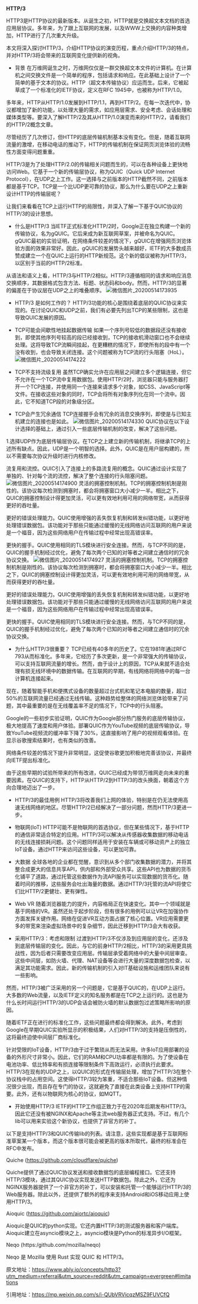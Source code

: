 **HTTP/3**

HTTP3是HTTP协议的最新版本。从诞生之初，HTTP就是交换超文本文档的首选应用层协议。多年来，为了跟上互联网的发展，以及WWW上交换的内容种类增加，HTTP进行了几次重大升级。

本文将深入探讨HTTP/3，介绍HTTP协议的演变历程，重点介绍HTTP/3的特点，并对HTTP/3将会带来的互联网变化提供新的视角。

- 背景
在万维网诞生之时，万维网仅仅是一群交换超文本文件的计算机。在计算机之间交换文件是一个简单的程序，包括请求和响应。在此基础上设计了一个简单的基于文本的协议。HTTP（超文本传输协议）应运而生。后来，它被起草成了一个标准化的IETF协议，定义在RFC 1945中，也被称为HTTP/1.0。

多年来，HTTP从HTTP/1.0发展到HTTP/1.1，再到HTTP/2。在每一次迭代中，协议都增加了新的功能，以处理大量的需求，如应用层需求、安全考虑、会话处理和媒体类型等。要深入了解HTTP/2及其从HTTP/1.0演变而来的HTTP/2，请看我们的HTTP/2概念文章。

尽管经历了几次修订，但HTTP的底层传输机制基本没有变化。但是，随着互联网流量的激增，在移动电话的推动下，HTTP的传输机制在保证网页浏览体验的流畅性方面变得问题重重。

HTTP/3是为了处理HTTP/2.0的传输相关问题而生的，可以在各种设备上更快地访问Web。它基于一个新的传输层协议，称为QUIC（Quick UDP Internet Protocol），在UDP之上工作。这一选择与之前版本的HTTP截然不同，之前版本都是基于TCP。TCP是一个比UDP更可靠的协议，那么为什么要在UDP之上重新设计HTTP的传输层呢？

让我们来看看在TCP上运行HTTP的局限性，并深入了解一下基于QUIC协议的HTTP/3的设计思想。

- 什么是HTTP/3
当IETF正式标准化HTTP/2时，Google正在独立构建一个新的传输协议，名为gQUIC。它后来成为新互联网草案，并被命名为QUIC。gQUIC最初的实验证明，在网络条件较差的情况下，gQUIC在增强网页浏览体验方面的效果非常好。因此，gQUIC的发展势头越来越好，IETF的大多数成员赞成建立一个在QUIC上运行的HTTP新规范。这个新的倡议被称为HTTP/3，以区别于当前的HTTP/2标准。

从语法和语义上看，HTTP/3与HTTP/2相似。HTTP/3遵循相同的请求和响应消息交换顺序，其数据格式包含方法、标题、状态码和body。然而，HTTP/3的显著的偏差在于协议层在UDP之上的堆叠顺序。
![微信图片_20200514173935](https://user-images.githubusercontent.com/63285847/81919179-14248b00-960a-11ea-9370-389aab201140.png)

- HTTP/3 是如何工作的？
HTTP/3功能的核心是围绕着底层的QUIC协议来实现的。在讨论QUIC和UDP之前，我们有必要先列出TCP的某些限制，这也是导致QUIC发展的原因。

- TCP可能会间歇性地挂起数据传输
如果一个序列号较低的数据段还没有接收到，即使其他序列号较高的段已经接收到，TCP的接收机滑动窗口也不会继续处理。这将导致TCP流瞬间挂起，在更糟糕的情况下，即使所有的段中有一个没有收到，也会导致关闭连接。这个问题被称为TCP流的行头阻塞（HoL）。
![微信图片_20200514174222](https://user-images.githubusercontent.com/63285847/81919326-49c97400-960a-11ea-94da-1c439b1da41e.png)

- TCP不支持流级复用
虽然TCP确实允许在应用层之间建立多个逻辑连接，但它不允许在一个TCP流中复用数据包。使用HTTP/2时，浏览器只能与服务器打开一个TCP连接，并使用同一个连接来请求多个对象，如CSS、JavaScript等文件。在接收这些对象的同时，TCP会将所有对象序列化在同一个流中。因此，它不知道TCP段的对象级分区。

- TCP会产生冗余通信
TCP连接握手会有冗余的消息交换序列，即使是与已知主机建立的连接也是如此。
![微信图片_20200514174330](https://user-images.githubusercontent.com/63285847/81919440-71204100-960a-11ea-8c3e-95f446acc0a0.png)
QUIC协议在以下设计选择的基础上，通过引入一些底层传输机制的改变，解决了这些问题。

1.选择UDP作为底层传输层协议。在TCP之上建立新的传输机制，将继承TCP的上述所有缺点。因此，UDP是一个明智的选择。此外，QUIC是在用户层构建的，所以不需要每次协议升级时进行内核修改。

流复用和流控。QUIC引入了连接上的多路流复用的概念。QUIC通过设计实现了单独的、针对每个流的流控，解决了整个连接的行头阻塞问题。
![微信图片_20200514174900](https://user-images.githubusercontent.com/63285847/81920050-379c0580-960b-11ea-93d0-8ff4e6534703.jpg)
灵活的拥塞控制机制。TCP的拥塞控制机制是刚性的。该协议每次检测到拥塞时，都会将拥塞窗口大小减少一半。相比之下，QUIC的拥塞控制设计得更加灵活，可以更有效地利用可用的网络带宽，从而获得更好的吞吐量。

更好的错误处理能力。QUIC使用增强的丢失恢复机制和转发纠错功能，以更好地处理错误数据包。该功能对于那些只能通过缓慢的无线网络访问互联网的用户来说是一个福音，因为这些网络用户在传输过程中经常出现高错误率。

更快的握手。QUIC使用相同的TLS模块进行安全连接。然而，与TCP不同的是，QUIC的握手机制经过优化，避免了每次两个已知的对等者之间建立通信时的冗余协议交换。
![微信图片_20200514174927](https://user-images.githubusercontent.com/63285847/81920090-484c7b80-960b-11ea-9016-ae34256368fd.gif)
灵活的拥塞控制机制。TCP的拥塞控制机制是刚性的。该协议每次检测到拥塞时，都会将拥塞窗口大小减少一半。相比之下，QUIC的拥塞控制设计得更加灵活，可以更有效地利用可用的网络带宽，从而获得更好的吞吐量。

更好的错误处理能力。QUIC使用增强的丢失恢复机制和转发纠错功能，以更好地处理错误数据包。该功能对于那些只能通过缓慢的无线网络访问互联网的用户来说是一个福音，因为这些网络用户在传输过程中经常出现高错误率。

更快的握手。QUIC使用相同的TLS模块进行安全连接。然而，与TCP不同的是，QUIC的握手机制经过优化，避免了每次两个已知的对等者之间建立通信时的冗余协议交换。

- 为什么HTTP/3很重要？
TCP已经有40多年的历史了。它在1981年通过RFC 793从而标准化。多年来，它经历了多次更新，是一个非常强大的传输协议，可以支持互联网流量的增长。然而，由于设计上的原因，TCP从来就不适合处理有损无线环境中的数据传输。在互联网的早期，有线网络将网络中的每一台计算机连接起来。

现在，随着智能手机和便携式设备的数量超过台式机和笔记本电脑的数量，超过50%的互联网流量已经通过无线传输。这种趋势给整体的网络浏览体验带来了问题，其中最重要的是在无线覆盖率不足的情况下，TCP中的行头阻塞。

Google的一些初步实验证明，QUIC作为Google部分热门服务的底层传输协议，极大地提高了速度和用户体验。部署QUIC作为YouTube视频的底层传输协议，导致YouTube视频流的缓冲率下降了30%，这直接影响了用户的视频观看体验。在显示谷歌搜索结果时，也有类似的改善。

网络条件较差的情况下提升非常明显，这促使谷歌更加积极地完善该协议，并最终向IETF提出标准化。

由于这些早期的试验所带来的所有改进，QUIC已经成为带领万维网走向未来的重要因素。在QUIC的支持下，HTTP从HTTP/2到HTTP/3的改头换面，朝着这个方向合理地迈出了一步。

- HTTP/3的最佳用例
HTTP/3将改善我们上网的体验，特别是在仍无法使用高速无线网络的地区。尽管HTTP/2已经解决了一部分问题，然而HTTP/3更进一步。

- 物联网(IoT)
HTTP可能不是物联网的首选协议，但在某些情况下，基于HTTP的通信非常适合特定的应用。HTTP/3可以解决从传感器收集数据的移动电话的无线连接损耗问题。这个问题同样适用于安装在车辆或可移动资产上的独立IoT设备。通过HTTP来访问这些设备，可以更加可靠。

- 大数据
全球各地的企业都在觉醒，意识到从多个部门收集数据的潜力，并将其整合成更大的信息共享API，供内部和外部受众共享。这些API也为数据的货币化铺平了道路，通过托管这些数据作为流API服务可以实现数据的货币化。随着时间的推移，这些服务会吐出海量的数据。通过HTTP/3托管的流API将使它们比HTTP/2更健壮、更有弹性。

- Web VR
随着浏览器能力的提升，内容格局正在快速变化。其中一个领域就是基于网络的VR。虽然还处于起步阶段，但有很多的用例可以让VR在加强协作方面发挥关键作用。网络在促进VR互动方面占据了核心位置。VR应用需要更多的带宽来渲染虚拟场景中的复杂细节，因此迁移到HTTP/3会大有收获。

- 采用HTTP/3：考虑和限制
过渡到HTTP/3不仅涉及到应用层的变化，还涉及到底层传输层的变化。因此，与它的前身HTTP/2相比，HTTP/3的采用更具挑战性，因为后者只需要改变应用层。传输层承受着网络中的大量中间层审查。这些中间层，如防火墙、代理、NAT设备等会进行大量的深度数据包检查，以满足其功能需求。因此，新的传输机制的引入对IT基础设施和运维团队来说有一些影响。

然而，HTTP/3被广泛采用的另一个问题是，它是基于QUIC的，在UDP上运行。大多数的Web流量，以及IETF定义的知名服务都是在TCP之上运行的。这也是为什么长时间运行HTTP/3的UDP会话会被防火墙的默认数据包过滤策略所影响的原因。

随着IETF正在进行的标准化工作，这些问题最终都会得到解决。此外，考虑到Google在早期QUIC实验所显示的积极结果，人们对HTTP/3的支持是压倒性的，这将最终迫使中间层厂商标准化。

针对受限的IoT设备，HTTP/3由于过于繁琐从而无法采用。许多IoT应用部署的设备的外形尺寸非常小。因此，它们的RAM和CPU功率都是有限的。为了使设备在电池功率、低比特率和有损连接等限制条件下高效运行，必须执行此要求。HTTP/3在现有的UDP之上，以QUIC的形式在传输层处理，增加了HTTP/3在整个协议栈中的占用空间。这使得HTTP/3较为笨重，不适合那些IoT设备。但这种情况很少出现，而且存在专门的协议，这就避免了直接在此类设备上支持HTTP的需要。此外，还有以物联网为核心的协议，如MQTT。

- 开始使用HTTP/3
IETF的HTTP工作组正致力于在2020年后期发布HTTP/3。因此它还没有被NGINX和Apache等主流web服务器正式支持。不过，有几个lib可以用来实验这个新协议，也提供了非官方的补丁。

以下是支持HTTP/3和QUIC传输lib的列表。请注意，这些实现都是基于互联网标准草案某一个版本，而这个版本很可能会被更高的版本所取代，最终的标准会在RFC中发布。

Quiche (https://github.com/cloudflare/quiche)

Quiche提供了通过QUIC协议发送和接收数据包的底层编程接口。它还支持HTTP/3模块，通过其QUIC协议实现发送HTTP数据包。除此之外，它还为NGINX服务器提供了一个非官方的补丁，可以安装和托管一个能够运行HTTP/3的Web服务器。除此以外，还提供了额外的程序来支持Android和iOS移动应用上使用HTTP/3。

Aioquic (https://github.com/aiortc/aioquic)

Aioquic是QUIC的python实现。它还内置HTTP/3的测试服务器和客户端库。Aioquic建立在asyncio模块之上，asyncio模块是Python的标准异步I/O框架。

Neqo (https:/github.com/mozilla/neqo)

Neqo 是 Mozilla 使用 Rust 实现 QUIC 和 HTTP/3。

原文地址：https://www.ably.io/concepts/http3?utm_medium=referral&utm_source=reddit&utm_campaign=evergreen#limitations

引用地址：https://mp.weixin.qq.com/s/i-QUbVRVicqzMSZ9FUVCfQ
